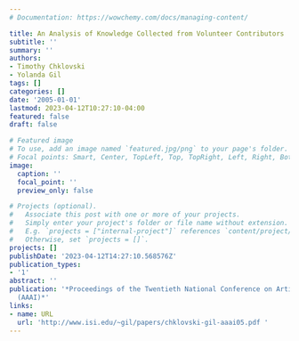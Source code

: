 ```yaml
---
# Documentation: https://wowchemy.com/docs/managing-content/

title: An Analysis of Knowledge Collected from Volunteer Contributors
subtitle: ''
summary: ''
authors:
- Timothy Chklovski
- Yolanda Gil
tags: []
categories: []
date: '2005-01-01'
lastmod: 2023-04-12T10:27:10-04:00
featured: false
draft: false

# Featured image
# To use, add an image named `featured.jpg/png` to your page's folder.
# Focal points: Smart, Center, TopLeft, Top, TopRight, Left, Right, BottomLeft, Bottom, BottomRight.
image:
  caption: ''
  focal_point: ''
  preview_only: false

# Projects (optional).
#   Associate this post with one or more of your projects.
#   Simply enter your project's folder or file name without extension.
#   E.g. `projects = ["internal-project"]` references `content/project/deep-learning/index.md`.
#   Otherwise, set `projects = []`.
projects: []
publishDate: '2023-04-12T14:27:10.568576Z'
publication_types:
- '1'
abstract: ''
publication: '*Proceedings of the Twentieth National Conference on Artificial Intelligence
  (AAAI)*'
links:
- name: URL
  url: 'http://www.isi.edu/~gil/papers/chklovski-gil-aaai05.pdf '
---
```

